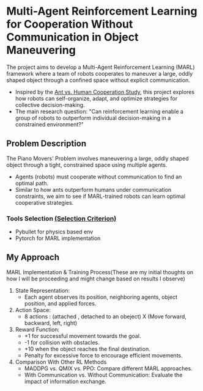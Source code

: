 # Multi-Agent Reinforcement Learning for Cooperation Without Communication in Object Maneuvering

The project aims to develop a Multi-Agent Reinforcement Learning (MARL) framework where a team of robots cooperates to maneuver a large, oddly shaped object through a confined space without explicit communication.
 - Inspired by the [Ant vs. Human Cooperation Study](https://www.pnas.org/doi/10.1073/pnas.2414274121), this project explores how robots can self-organize, adapt, and optimize strategies for collective decision-making.
 -  The main research question: "Can reinforcement learning enable a group of robots to outperform individual decision-making in a constrained environment?"

 ## Problem Description
 The Piano Movers' Problem involves maneuvering a large, oddly shaped object through a tight, constrained space using multiple agents.
 - Agents (robots) must cooperate without communication to find an optimal path.
 - Similar to how ants outperform humans under communication constraints, we aim to see if MARL-trained robots can learn optimal cooperative strategies.

 ### Tools Selection [(Selection Criterion)](Tools_select.md)
- Pybullet for physics based env
- Pytorch for MARL implementation



 ## My Approach

 MARL Implementation & Training Process(These are my initial thoughts on how I will be proceeding and might change based on results I observe)
1. State Representation:
    - Each agent observes its position, neighboring agents, object position, and applied forces.
2. Action Space:
    - 8 actions : (attached , detached to an obeject) X (Move forward, backward, left, right)
3. Reward Function:
    -  +1 for successful movement towards the goal.
    - -1 for collision with obstacles.
    - +10 when the object reaches the final destination.
    - Penalty for excessive force to encourage efficient movements.
4. Comparison With Other RL Methods
    - MADDPG vs. QMIX vs. PPO: Compare different MARL approaches.
    - With Communication vs. Without Communication: Evaluate the impact of information exchange.